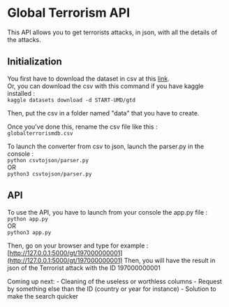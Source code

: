 # Global Terrorism API

This API allows you to get terrorists attacks, in json, with all the details of the attacks.

## Initialization

You first have to download the dataset in csv at this [link](https://www.kaggle.com/START-UMD/gtd).<br/>
Or, you can download the csv with this command if you have kaggle installed : <br/>
`kaggle datasets download -d START-UMD/gtd`

Then, put the csv in a folder named "data" that you have to create.

Once you've done this, rename the csv file like this : <br/>
`globalterrorismdb.csv`

To launch the converter from csv to json, launch the parser.py in the console :<br/>
`python csvtojson/parser.py`<br/>
OR <br/>
`python3 csvtojson/parser.py`

## API

To use the API, you have to launch from your console the app.py file :<br/>
`python app.py`<br/>
OR<br/>
`python3 app.py`

Then, go on your browser and type for example :<br/>
[http://127.0.0.1:5000/gt/197000000001](http://127.0.0.1:5000/gt/197000000001)
Then, you will have the result in json of the Terrorist attack with the ID 197000000001

Coming up next:
    - Cleaning of the useless or worthless columns
    - Request by something else than the ID (country or year for instance)
    - Solution to make the search quicker
